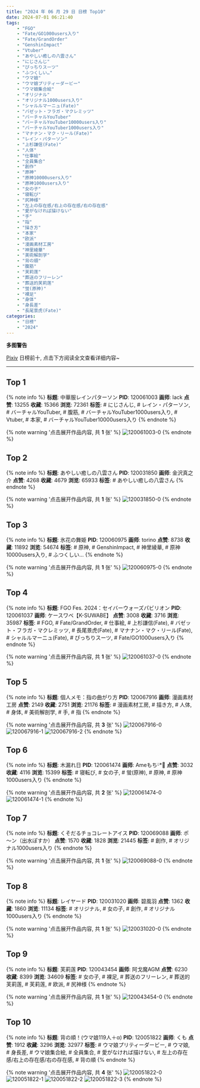 ```yaml
---
title: "2024 年 06 月 29 日 日榜 Top10"
date: 2024-07-01 06:21:40
tags:
    - "FGO"
    - "Fate/GO1000users入り"
    - "Fate/GrandOrder"
    - "GenshinImpact"
    - "Vtuber"
    - "あやしい癒しの八雲さん"
    - "にじさんじ"
    - "ぴっちりスーツ"
    - "ふつくしい…"
    - "ウマ娘"
    - "ウマ娘プリティーダービー"
    - "ウマ娘集合絵"
    - "オリジナル"
    - "オリジナル1000users入り"
    - "シャルルマーニュ(Fate)"
    - "バゼット・フラガ・マクレミッツ"
    - "バーチャルYouTuber"
    - "バーチャルYouTuber10000users入り"
    - "バーチャルYouTuber1000users入り"
    - "マナナン・マク・リール(Fate)"
    - "レイン・パターソン"
    - "上杉謙信(Fate)"
    - "人体"
    - "仕事絵"
    - "全員集合"
    - "創作"
    - "原神"
    - "原神10000users入り"
    - "原神1000users入り"
    - "女の子"
    - "寝転び"
    - "尻神様"
    - "左上の存在感/右上の存在感/右の存在感"
    - "愛がなければ描けない"
    - "手"
    - "指"
    - "描き方"
    - "本家"
    - "欧派"
    - "漫画素材工房"
    - "神里綾華"
    - "美術解剖学"
    - "背の順"
    - "腹筋"
    - "芙莉莲"
    - "葬送のフリーレン"
    - "葬送的芙莉莲"
    - "蛍(原神)"
    - "裸足"
    - "身体"
    - "身長差"
    - "長尾景虎(Fate)"
categories:
    - "日榜"
    - "2024"
---
```


<i class="fa fa-triangle-exclamation"></i>**多图警告**<i class="fa fa-triangle-exclamation"></i>

[Pixiv](https://www.pixiv.net/) 日榜前十, 点击下方阅读全文查看详细内容~

<!-- more -->

---

## Top 1

{% note info %}
**标题**: 中華服レインパターソン
**PID**: 120061003 **画师**: lack
**点赞**: 13255 **收藏**: 15366 **浏览**: 72361
**标签**: # にじさんじ, # レイン・パターソン, # バーチャルYouTuber, # 腹筋, # バーチャルYouTuber1000users入り, # Vtuber, # 本家, # バーチャルYouTuber10000users入り
{% endnote %}

{% note warning '点击展开作品内容, 共 **1** 张' %}
![120061003-0](https://i.pixiv.re/img-original/img/2024/06/29/00/00/47/120061003_p0.png)
{% endnote %}

## Top 2

{% note info %}
**标题**: あやしい癒しの八雲さん
**PID**: 120031850 **画师**: 金沢真之介
**点赞**: 4268 **收藏**: 4679 **浏览**: 65933
**标签**: # あやしい癒しの八雲さん
{% endnote %}

{% note warning '点击展开作品内容, 共 **1** 张' %}
![120031850-0](https://i.pixiv.re/img-original/img/2024/06/28/00/14/38/120031850_p0.jpg)
{% endnote %}

## Top 3

{% note info %}
**标题**: 氷花の舞姫
**PID**: 120060975 **画师**: torino
**点赞**: 8738 **收藏**: 11892 **浏览**: 54674
**标签**: # 原神, # GenshinImpact, # 神里綾華, # 原神10000users入り, # ふつくしい…
{% endnote %}

{% note warning '点击展开作品内容, 共 **1** 张' %}
![120060975-0](https://i.pixiv.re/img-original/img/2024/06/29/00/00/36/120060975_p0.jpg)
{% endnote %}

## Top 4

{% note info %}
**标题**: FGO Fes. 2024：セイバーウォーズパビリオン
**PID**: 120061037 **画师**: ケースワベ【K-SUWABE】
**点赞**: 3008 **收藏**: 3716 **浏览**: 35987
**标签**: # FGO, # Fate/GrandOrder, # 仕事絵, # 上杉謙信(Fate), # バゼット・フラガ・マクレミッツ, # 長尾景虎(Fate), # マナナン・マク・リール(Fate), # シャルルマーニュ(Fate), # ぴっちりスーツ, # Fate/GO1000users入り
{% endnote %}

{% note warning '点击展开作品内容, 共 **1** 张' %}
![120061037-0](https://i.pixiv.re/img-original/img/2024/06/29/00/01/02/120061037_p0.png)
{% endnote %}

## Top 5

{% note info %}
**标题**: 個人メモ：指の曲がり方
**PID**: 120067916 **画师**: 漫画素材工房
**点赞**: 2149 **收藏**: 2751 **浏览**: 21176
**标签**: # 漫画素材工房, # 描き方, # 人体, # 身体, # 美術解剖学, # 手, # 指
{% endnote %}

{% note warning '点击展开作品内容, 共 **3** 张' %}
![120067916-0](https://i.pixiv.re/img-original/img/2024/06/29/06/00/08/120067916_p0.jpg)
![120067916-1](https://i.pixiv.re/img-original/img/2024/06/29/06/00/08/120067916_p1.jpg)
![120067916-2](https://i.pixiv.re/img-original/img/2024/06/29/06/00/08/120067916_p2.jpg)
{% endnote %}

## Top 6

{% note info %}
**标题**: 木漏れ日
**PID**: 120061474 **画师**: Ameもちᵕ̈*🍭
**点赞**: 3032 **收藏**: 4116 **浏览**: 15399
**标签**: # 寝転び, # 女の子, # 蛍(原神), # 原神, # 原神1000users入り
{% endnote %}

{% note warning '点击展开作品内容, 共 **2** 张' %}
![120061474-0](https://i.pixiv.re/img-original/img/2024/06/29/00/06/17/120061474_p0.jpg)
![120061474-1](https://i.pixiv.re/img-original/img/2024/06/29/00/06/17/120061474_p1.jpg)
{% endnote %}

## Top 7

{% note info %}
**标题**: くそだるチョコレートアイス
**PID**: 120069088 **画师**: ポ～ン（出水ぽすか）
**点赞**: 1570 **收藏**: 1828 **浏览**: 21445
**标签**: # 創作, # オリジナル1000users入り
{% endnote %}

{% note warning '点击展开作品内容, 共 **1** 张' %}
![120069088-0](https://i.pixiv.re/img-original/img/2024/06/29/07/30/01/120069088_p0.jpg)
{% endnote %}

## Top 8

{% note info %}
**标题**: レイヤード
**PID**: 120031020 **画师**: 碧風羽
**点赞**: 1362 **收藏**: 1860 **浏览**: 11134
**标签**: # オリジナル, # 女の子, # 創作, # オリジナル1000users入り
{% endnote %}

{% note warning '点击展开作品内容, 共 **1** 张' %}
![120031020-0](https://i.pixiv.re/img-original/img/2024/06/28/00/00/01/120031020_p0.jpg)
{% endnote %}

## Top 9

{% note info %}
**标题**: 芙莉莲
**PID**: 120043454 **画师**: 阿戈魔AGM
**点赞**: 6230 **收藏**: 8399 **浏览**: 34609
**标签**: # 女の子, # 裸足, # 葬送のフリーレン, # 葬送的芙莉莲, # 芙莉莲, # 欧派, # 尻神様
{% endnote %}

{% note warning '点击展开作品内容, 共 **1** 张' %}
![120043454-0](https://i.pixiv.re/img-original/img/2024/06/28/13/13/04/120043454_p0.jpg)
{% endnote %}

## Top 10

{% note info %}
**标题**: 背の順！(ウマ娘119人＋‪α)
**PID**: 120051822 **画师**: くも
**点赞**: 1912 **收藏**: 3296 **浏览**: 32977
**标签**: # ウマ娘プリティーダービー, # ウマ娘, # 身長差, # ウマ娘集合絵, # 全員集合, # 愛がなければ描けない, # 左上の存在感/右上の存在感/右の存在感, # 背の順
{% endnote %}

{% note warning '点击展开作品内容, 共 **4** 张' %}
![120051822-0](https://i.pixiv.re/img-original/img/2024/06/28/19/53/09/120051822_p0.jpg)
![120051822-1](https://i.pixiv.re/img-original/img/2024/06/28/19/53/09/120051822_p1.jpg)
![120051822-2](https://i.pixiv.re/img-original/img/2024/06/28/19/53/09/120051822_p2.jpg)
![120051822-3](https://i.pixiv.re/img-original/img/2024/06/28/19/53/09/120051822_p3.jpg)
{% endnote %}
